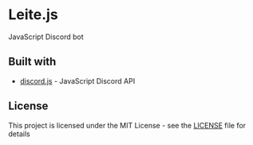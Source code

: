# Leite.js
JavaScript Discord bot

## Built with
* [discord.js](https://discord.js.org/) - JavaScript Discord API

## License
This project is licensed under the MIT License - see the [LICENSE](LICENSE) file for details
